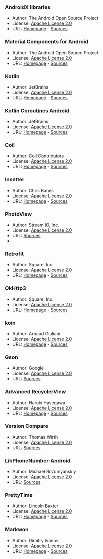 ### AndroidX libraries

- Author: The Android Open Source Project
- License: [Apache License 2.0](http://www.apache.org/licenses/LICENSE-2.0)
- URL: [Homepage](https://developer.android.com/jetpack/androidx) - [Sources](https://github.com/androidx/androidx)

### Material Components for Android

- Author: The Android Open Source Project
- License: [Apache License 2.0](http://www.apache.org/licenses/LICENSE-2.0)
- URL: [Homepage](https://developer.android.com/design/ui/mobile/guides/components/material-overview) - [Sources](https://github.com/material-components/material-components-android)

### Kotlin

- Author: JetBrains
- License: [Apache License 2.0](http://www.apache.org/licenses/LICENSE-2.0)
- URL: [Homepage](https://kotlinlang.org/) - [Sources](https://github.com/JetBrains/kotlin)

### Kotlin Coroutines Android

- Author: JetBrains
- License: [Apache License 2.0](http://www.apache.org/licenses/LICENSE-2.0)
- URL: [Homepage](https://kotlinlang.org/docs/coroutines-overview.html) - [Sources](https://github.com/Kotlin/kotlinx.coroutines)

### Coil

- Author: Coil Contributors
- License: [Apache License 2.0](http://www.apache.org/licenses/LICENSE-2.0)
- URL: [Homepage](https://coil-kt.github.io/coil/) - [Sources](https://github.com/coil-kt/coil)

### Insetter

- Author: Chris Banes
- License: [Apache License 2.0](http://www.apache.org/licenses/LICENSE-2.0)
- URL: [Homepage](https://chrisbanes.github.io/insetter/) - [Sources](https://github.com/chrisbanes/insetter)

### PhotoView

- Author: Stream.IO, Inc.
- License: [Apache License 2.0](http://www.apache.org/licenses/LICENSE-2.0)
- URL: [Sources](https://github.com/GetStream/photoview-android)
- 
### Retrofit

- Author: Square, Inc.
- License: [Apache License 2.0](http://www.apache.org/licenses/LICENSE-2.0)
- URL: [Homepage](https://square.github.io/retrofit/) - [Sources](https://github.com/square/retrofit)

### OkHttp3

- Author: Square, Inc.
- License: [Apache License 2.0](http://www.apache.org/licenses/LICENSE-2.0)
- URL: [Homepage](https://square.github.io/okhttp/) - [Sources](https://github.com/square/okhttp)

### koin

- Author: Arnaud Giuliani
- License: [Apache License 2.0](http://www.apache.org/licenses/LICENSE-2.0)
- URL: [Homepage](https://insert-koin.io/) - [Sources](https://github.com/InsertKoinIO/koin)

### Gson

- Author: Google
- License: [Apache License 2.0](http://www.apache.org/licenses/LICENSE-2.0)
- URL: [Sources](https://github.com/google/gson)

### Advanced RecyclerView

- Author: Haruki Hasegawa
- License: [Apache License 2.0](http://www.apache.org/licenses/LICENSE-2.0)
- URL: [Homepage](https://advancedrecyclerview.h6ah4i.com/) - [Sources](https://github.com/h6ah4i/android-advancedrecyclerview)

### Version Compare

- Author: Thomas Wirth
- License: [Apache License 2.0](http://www.apache.org/licenses/LICENSE-2.0)
- URL: [Sources](https://github.com/G00fY2/version-compare)

### LibPhoneNumber-Android

- Author: Michael Rozumyanskiy
- License: [Apache License 2.0](http://www.apache.org/licenses/LICENSE-2.0)
- URL: [Sources](https://github.com/MichaelRocks/libphonenumber-android)

### PrettyTime

- Author: Lincoln Baxter
- License: [Apache License 2.0](http://www.apache.org/licenses/LICENSE-2.0)
- URL: [Homepage](https://www.ocpsoft.org/prettytime/) - [Sources](https://github.com/ocpsoft/prettytime)

### Markwon

- Author: Dimitry Ivanov
- License: [Apache License 2.0](http://www.apache.org/licenses/LICENSE-2.0)
- URL: [Homepage](https://noties.io/Markwon/) - [Sources](https://github.com/noties/Markwon)